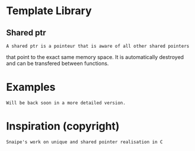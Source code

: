 
# Template Library
## Shared ptr
    A shared ptr is a pointeur that is aware of all other shared pointers
that point to the exact same memory space. It is automatically destroyed
and can be transfered between functions.

# Examples
    Will be back soon in a more detailed version.

# Inspiration (copyright)
    Snaipe's work on unique and shared pointer realisation in C
